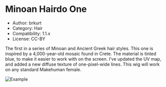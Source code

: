 # Minoan Hairdo One

* Author: brkurt
* Category: Hair
* Compatibility: 1.1.x
* License: CC-BY

The first in a series of Minoan and Ancient Greek hair styles.  This one is inspired by a 4,000-year-old mosaic found in Crete.  The material is tinted blue, to make it easier to work with on the screen.  I've updated the UV map, and added a new diffuse texture of one-pixel-wide lines. This wig will work on any standard Makehuman female. 

![Example](minoanMHGUI.png)

